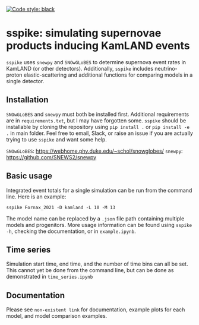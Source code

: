 [![Code style: black](https://img.shields.io/badge/code%20style-black-000000.svg)](https://github.com/psf/black)

# sspike: simulating supernovae products inducing KamLAND events

`sspike` uses `snewpy` and `SNOwGLoBES` to determine supernova event rates in KamLAND (or other detectors).  Additionally, `sspike` includes neutrino-proton elastic-scattering and additional functions for comparing models in a single detector.

## Installation

`SNOwGLoBES` and `snewpy` must both be installed first.  Additional requirements are in `requirements.txt`, but I may have forgotten some.  `sspike` should be installable by cloning the repository using `pip install .` or `pip install -e .` in main folder.  Feel free to email, Slack, or raise an issue if you are actually trying to use `sspike` and want some help.

`SNOwGLoBES`: <https://webhome.phy.duke.edu/~schol/snowglobes/>
`snewpy`: <https://github.com/SNEWS2/snewpy>

## Basic usage

Integrated event totals for a single simulation can be run from the command line.  Here is an example:

    sspike Fornax_2021 -D kamland -L 10 -M 13

The model name can be replaced by a `.json` file path containing multiple models and progenitors.  More usage information can be found using `sspike -h`, checking the documentation, or in `example.ipynb`.  

## Time series

Simulation start time, end time, and the number of time bins can all be set.  This cannot yet be done from the command line, but can be done as demonstrated in `time_series.ipynb`

## Documentation

Please see `non-existent link` for documentation, example plots for each model, and model comparison examples.
